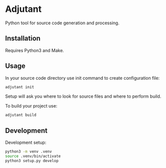 # Adjutant

Python tool for source code generation and processing.

## Installation

Requires Python3 and Make.

## Usage

In your source code directory use init command to create configuration file:

```bash
adjutant init
```

Setup will ask you where to look for source files and where to perform build.

To build your project use:

```bash
adjutant build
```

## Development

Development setup:

```bash
python3 -m venv .venv
source .venv/bin/activate
python3 setup.py develop
```
